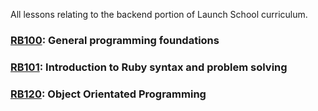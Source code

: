 All lessons relating to the backend portion of Launch School curriculum.

### [RB100](./prep): General programming foundations
### [RB101](./RB101_RB109): Introduction to Ruby syntax and problem solving
### [RB120](./RB120_RB129): Object Orientated Programming


